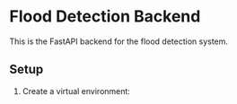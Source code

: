 # Flood Detection Backend

This is the FastAPI backend for the flood detection system.

## Setup

1. Create a virtual environment:
